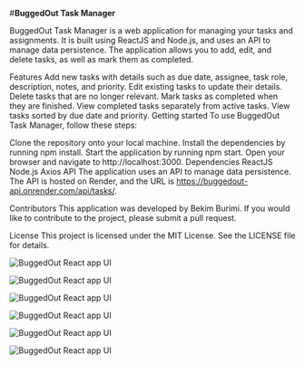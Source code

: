 #**BuggedOut Task Manager**

BuggedOut Task Manager is a web application for managing your tasks and assignments. It is built using ReactJS and Node.js, and uses an API to manage data persistence. The application allows you to add, edit, and delete tasks, as well as mark them as completed.

Features
Add new tasks with details such as due date, assignee, task role, description, notes, and priority.
Edit existing tasks to update their details.
Delete tasks that are no longer relevant.
Mark tasks as completed when they are finished.
View completed tasks separately from active tasks.
View tasks sorted by due date and priority.
Getting started
To use BuggedOut Task Manager, follow these steps:

Clone the repository onto your local machine.
Install the dependencies by running npm install.
Start the application by running npm start.
Open your browser and navigate to http://localhost:3000.
Dependencies
ReactJS
Node.js
Axios
API
The application uses an API to manage data persistence. The API is hosted on Render, and the URL is https://buggedout-api.onrender.com/api/tasks/.

Contributors
This application was developed by Bekim Burimi. If you would like to contribute to the project, please submit a pull request.

License
This project is licensed under the MIT License. See the LICENSE file for details.


![BuggedOut React app UI](https://i.ibb.co/b1QqS6M/buggedout-1.png)

![BuggedOut React app UI](https://i.ibb.co/y4Q0k0T/buggedout-2.png)

![BuggedOut React app UI](https://i.ibb.co/cQ7Db7w/buggedout-3.png)

![BuggedOut React app UI](https://i.ibb.co/TmVdxDF/buggedout-4.png)

![BuggedOut React app UI](https://i.ibb.co/Fnj1jh7/buggedout-5.png)

![BuggedOut React app UI](https://i.ibb.co/9g5dkpF/buggedout-6.png)
